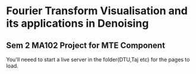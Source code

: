 # Fourier Transform Visualisation and its applications in Denoising

## Sem 2 MA102 Project for MTE Component

You'll neeed to start a live server in the folder(DTU,Taj etc) for the pages to load.
